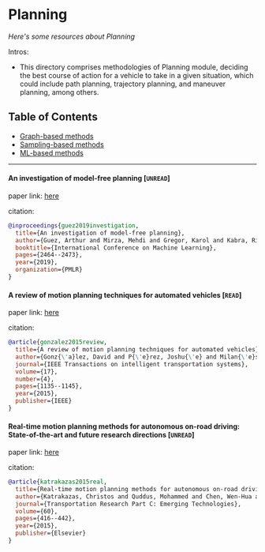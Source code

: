 # Planning
*Here's some resources about Planning*

Intros:

* This directory comprises methodologies of Planning module, deciding the best course of action for a vehicle to take in a given situation, which could include path planning, trajectory planning, and maneuver planning, among others. 

## Table of Contents
* [Graph-based methods](graph_based.md)
* [Sampling-based methods](sampling_based.md)
* [ML-based methods](ML_based.md)

---


#### An investigation of model-free planning [`UNREAD`]

paper link: [here](http://proceedings.mlr.press/v97/guez19a/guez19a.pdf)

citation: 
```bibtex
@inproceedings{guez2019investigation,
  title={An investigation of model-free planning},
  author={Guez, Arthur and Mirza, Mehdi and Gregor, Karol and Kabra, Rishabh and Racani{\`e}re, S{\'e}bastien and Weber, Th{\'e}ophane and Raposo, David and Santoro, Adam and Orseau, Laurent and Eccles, Tom and others},
  booktitle={International Conference on Machine Learning},
  pages={2464--2473},
  year={2019},
  organization={PMLR}
}
```
    


#### A review of motion planning techniques for automated vehicles [`READ`]

paper link: [here](https://www.researchgate.net/profile/Fawzi-Nashashibi/publication/284766879_A_Review_of_Motion_Planning_Techniques_for_Automated_Vehicles/links/565c22ac08aefe619b251d23/A-Review-of-Motion-Planning-Techniques-for-Automated-Vehicles.pdf)

citation: 
```bibtex
@article{gonzalez2015review,
  title={A review of motion planning techniques for automated vehicles},
  author={Gonz{\'a}lez, David and P{\'e}rez, Joshu{\'e} and Milan{\'e}s, Vicente and Nashashibi, Fawzi},
  journal={IEEE Transactions on intelligent transportation systems},
  volume={17},
  number={4},
  pages={1135--1145},
  year={2015},
  publisher={IEEE}
}
```


#### Real-time motion planning methods for autonomous on-road driving: State-of-the-art and future research directions [`UNREAD`]

paper link: [here](https://www.sciencedirect.com/science/article/pii/S0968090X15003447)

citation: 
```bibtex
@article{katrakazas2015real,
  title={Real-time motion planning methods for autonomous on-road driving: State-of-the-art and future research directions},
  author={Katrakazas, Christos and Quddus, Mohammed and Chen, Wen-Hua and Deka, Lipika},
  journal={Transportation Research Part C: Emerging Technologies},
  volume={60},
  pages={416--442},
  year={2015},
  publisher={Elsevier}
}
```